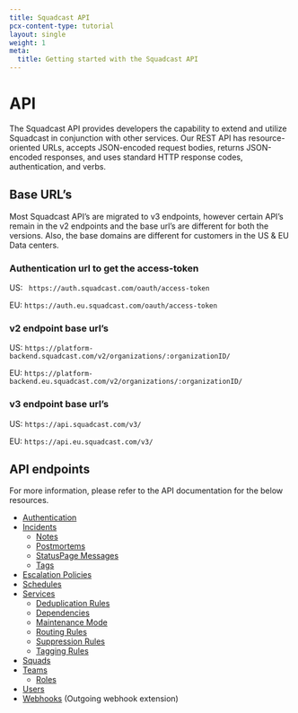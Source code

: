 ```yaml
---
title: Squadcast API
pcx-content-type: tutorial
layout: single
weight: 1
meta:
  title: Getting started with the Squadcast API
---
```


# API
The Squadcast API provides developers the capability to extend and utilize Squadcast in conjunction with other services. Our REST  API has resource-oriented URLs, accepts JSON-encoded request bodies, returns JSON-encoded responses, and uses standard HTTP response codes, authentication, and verbs.
## Base URL’s

Most Squadcast API’s are migrated to v3 endpoints, however certain API’s remain in the v2 endpoints and the base url’s are different for both the versions. Also, the base domains are different for customers in the US & EU Data centers. 

### Authentication url to get the access-token

US: ``` https://auth.squadcast.com/oauth/access-token```

EU: ``` https://auth.eu.squadcast.com/oauth/access-token ```

### v2 endpoint base url’s

US: ``` https://platform-backend.squadcast.com/v2/organizations/:organizationID/ ```

EU: ``` https://platform-backend.eu.squadcast.com/v2/organizations/:organizationID/ ```
 
### v3 endpoint base url’s

US: ``` https://api.squadcast.com/v3/ ```

EU: ``` https://api.eu.squadcast.com/v3/ ```

## API endpoints
For more information, please refer to the API documentation for the below resources.

- [Authentication](https://apidocs.squadcast.com/#authentication)
- [Incidents](https://apidocs.squadcast.com/#9621f1a7-7263-44f1-b5e0-816b971f78ee)
  - [Notes](https://apidocs.squadcast.com/#e616dd95-d2ee-45ee-9072-8bf5ebecb55d)
  - [Postmortems](https://apidocs.squadcast.com/#caff6be7-a22b-4147-9ec4-3f7f38b7c2c1)
  - [StatusPage Messages](https://apidocs.squadcast.com/#c44ce66f-d3da-4e7e-b9a9-3d3f3a0376ce)
  - [Tags](https://apidocs.squadcast.com/#a92cb6a2-f6a3-474e-afef-0fd383d62dcc)
- [Escalation Policies](https://apidocs.squadcast.com/#b4aa9099-849c-49a8-b2a4-9c3c4ce64622)
- [Schedules](https://apidocs.squadcast.com/#3d28316c-973f-4a47-809e-12b2c57890f9)
- [Services](https://apidocs.squadcast.com/#ce92b14a-a973-481e-985c-c2c039bdfd9d)
  - [Deduplication Rules](https://apidocs.squadcast.com/#d44d82a4-bb35-4ff6-9ab4-b4e5f69d386d)
  - [Dependencies](https://apidocs.squadcast.com/#dea510f2-c779-47b9-9d0b-18e06e6ad912)
  - [Maintenance Mode](https://apidocs.squadcast.com/#260f4cd4-fa63-43f2-b06a-d76611145f19)
  - [Routing Rules](https://apidocs.squadcast.com/#80a74d23-28b8-4715-bdf8-c4a51f72f2cd)
  - [Suppression Rules](https://apidocs.squadcast.com/#df3aa632-e949-40f9-ab02-7b1a40a6ab80)
  - [Tagging Rules](https://apidocs.squadcast.com/#aacacb33-138d-4717-a76a-a4710595e187)
- [Squads](https://apidocs.squadcast.com/#af5dedb4-29cf-49b7-8d22-9e6e3b645179)
- [Teams](https://apidocs.squadcast.com/#0317db81-2586-4bfe-ad28-57d1a413e42b)
  - [Roles](https://apidocs.squadcast.com/#3e1f562e-1fa6-4349-82bc-1738404a8970)
- [Users](https://apidocs.squadcast.com/#646dcceb-8488-4583-ad21-93f70e381182)
- [Webhooks](https://apidocs.squadcast.com/#e74df50a-b812-4ec0-8be7-6075445bf60e) (Outgoing webhook extension)
